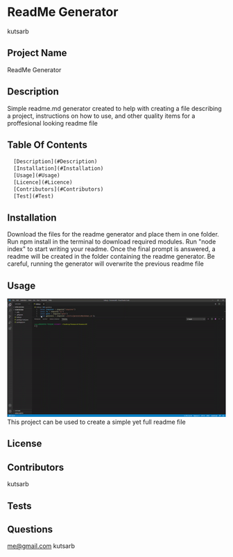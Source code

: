 # ReadMe Generator
  kutsarb

  ## Project Name

  ReadMe Generator

  ## Description

  Simple readme.md generator created to help with creating a file describing a project, instructions on how to use, and other quality items for a proffesional looking readme file

  ## Table Of Contents

      [Description](#Description)
      [Installation](#Installation)
      [Usage](#Usage)
      [Licence](#Licence)
      [Contributors](#Contributors)
      [Test](#Test)

  ## Installation

  Download the files for the readme generator and place them in one folder. Run npm install in the terminal to download required modules. Run "node index" to start writing your readme. Once the final prompt is answered, a readme will be created in the folder containing the readme generator. Be careful, running the generator will overwrite the previous readme file

  ## Usage

  ![Readme Generator gif](ezgif.com-gif-maker.gif)
  This project can be used to create a simple yet full readme file

  ## License

  

  ## Contributors

  kutsarb

  ## Tests
  

  ## Questions

  me@gmail.com
  kutsarb

